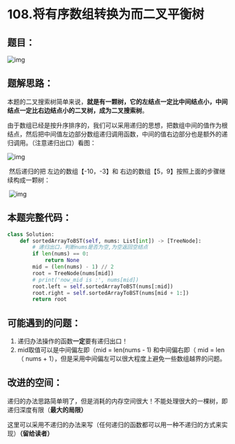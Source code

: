 # 108.将有序数组转换为而二叉平衡树

## 题目：

![img](https://i-blog.csdnimg.cn/blog_migrate/5ac527e10240f6ef3d4ccc103b00de1a.png)

## 题解思路：

​    本题的二叉搜索树简单来说，**就是有一颗树，它的左结点一定比中间结点小，中间结点一定比右边结点小的二叉树，成为二叉搜索树**。    

​    由于数组已经是按升序排序的，我们可以采用递归的思想，把数组中间的值作为根结点，然后把中间值左边部分数组递归调用函数，中间的值右边部分也是额外的递归调用。（注意递归出口）看图：

![img](https://i-blog.csdnimg.cn/blog_migrate/f1e73fced1a7c9484d54c63c77b6cec1.png)

​     然后递归的把 左边的数组【-10，-3】和 右边的数组【5，9】按照上面的步骤继续构成一颗树：

​    ![img](https://i-blog.csdnimg.cn/blog_migrate/77e4c6c6228261386ff55a451021ebd8.png)

## 本题完整代码：

```python
class Solution:
    def sortedArrayToBST(self, nums: List[int]) -> [TreeNode]:
        # 递归出口，判断nums是否为空,为空返回空结点
        if len(nums) == 0:
            return None
        mid = (len(nums) - 1) // 2
        root = TreeNode(nums[mid])
        # print('now_mid is :', nums[mid])
        root.left = self.sortedArrayToBST(nums[:mid])
        root.right = self.sortedArrayToBST(nums[mid + 1:])
        return root
```


## 可能遇到的问题：

1. 递归办法操作的函数**一定**要有递归出口！
2. mid取值可以是中间偏左即（mid = len(nums - 1) 和中间偏右即（ mid = len（ nums + 1），但是采用中间偏左可以很大程度上避免一些数组越界的问题。

## 改进的空间：

​    递归的办法思路简单明了，但是消耗的内存空间很大！不能处理很大的一棵树，即递归深度有限（**最大的局限）**

​    这里可以采用不递归的办法来写（任何递归的函数都可以用一种不递归的方式来实现）**（留给读者）**